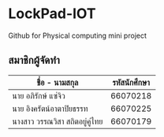 # LockPad-IOT
Github for Physical computing mini project
## สมาชิกผู้จัดทำ
| ชื่อ - นามสกุล | รหัสนักศึกษา |
| -------- | ------- |
| นาย อภิรักษ์ แซ่จิว | 66070218 |
| นาย อิงครัตน์อาตาปิยธรรท | 66070225 |
| นางสาว วรรณวิสา สถิตอยู่คู่ไทย | 66070179 |
